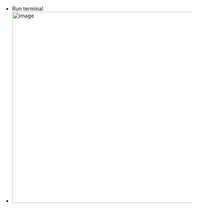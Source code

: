 <ul>
  <li>Run terminal</li>
<li><img width="512" alt="image" src="https://github.com/user-attachments/assets/80899496-3ff9-4df0-8ffe-a6c477ac0543"></li>
</ul>
